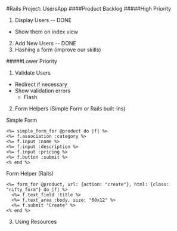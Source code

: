 #Rails Project: UsersApp
####Product Backlog
#####High Priority
1. Display Users -- DONE
- Show them on index view
2. Add New Users -- DONE
3. Hashing a form (improve our skills)

#####Lower Priority
1. Validate Users
  - Redirect if necessary
  - Show validation errors
    - Flash
2. Form Helpers (Simple Form or Rails built-ins)

Simple Form
```
<%= simple_form_for @product do |f| %>
<%= f.association :category %>
<%= f.input :name %>
<%= f.input :description %>
<%= f.input :pricing %>
<%= f.button :submit %>
<% end %>
```

Form Helper (Rails)
```
<%= form_for @product, url: {action: "create"}, html: {class: "nifty_form"} do |f| %>
  <%= f.text_field :title %>
  <%= f.text_area :body, size: "60x12" %>
  <%= f.submit "Create" %>
<% end %>
```
3. Using Resources
